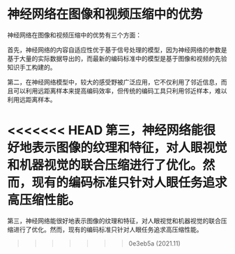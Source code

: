 # 神经网络在图像和视频压缩中的优势
神经网络在图像和视频压缩中的优势有三个方面：

首先，神经网络的内容自适应性优于基于信号处理的模型，因为神经网络的参数是基于大量的实际数据导出的，而最新的编码标准中的模型是基于图像和视频的先验知识手工构建的。

第二，在神经网络模型中，较大的感受野被广泛应用，它不仅利用了邻近信息，而且可以利用远距离样本来提高编码效率，但传统的编码工具只利用邻近样本，难以利用远距离样本。

<<<<<<< HEAD
第三，神经网络能很好地表示图像的纹理和特征，对人眼视觉和机器视觉的联合压缩进行了优化。然而，现有的编码标准只针对人眼任务追求高压缩性能。
=======
第三，神经网络能很好地表示图像的纹理和特征，对人眼视觉和机器视觉的联合压缩进行了优化。然而，现有的编码标准只针对人眼任务追求高压缩性能。

>>>>>>> 0e3eb5a (2021.11)
